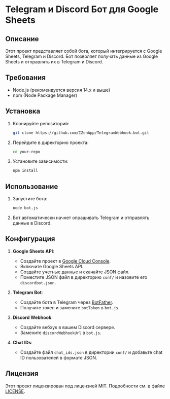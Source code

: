 # Telegram и Discord Бот для Google Sheets

## Описание
Этот проект представляет собой бота, который интегрируется с Google Sheets, Telegram и Discord. Бот позволяет получать данные из Google Sheets и отправлять их в Telegram и Discord.

## Требования
- Node.js (рекомендуется версия 14.x и выше)
- npm (Node Package Manager)

## Установка
1. Клонируйте репозиторий:
    ```sh
    git clone https://github.com/IZenApp/TelegramWebhook.bot.git
    ```
2. Перейдите в директорию проекта:
    ```sh
    cd your-repo
    ```
3. Установите зависимости:
    ```sh
    npm install
    ```

## Использование
1. Запустите бота:
    ```sh
    node bot.js
    ```
2. Бот автоматически начнет опрашивать Telegram и отправлять данные в Discord.

## Конфигурация
1. **Google Sheets API**:
    - Создайте проект в [Google Cloud Console](https://console.cloud.google.com/).
    - Включите Google Sheets API.
    - Создайте учетные данные и скачайте JSON файл.
    - Поместите JSON файл в директорию `conf/` и назовите его `discordbot.json`.

2. **Telegram Bot**:
    - Создайте бота в Telegram через [BotFather](https://core.telegram.org/bots#botfather).
    - Получите токен и замените `botToken` в `bot.js`.

3. **Discord Webhook**:
    - Создайте вебхук в вашем Discord сервере.
    - Замените `discordWebhookUrl` в `bot.js`.

4. **Chat IDs**:
    - Создайте файл `chat_ids.json` в директории `conf/` и добавьте chat ID пользователей в формате JSON.

## Лицензия
Этот проект лицензирован под лицензией MIT. Подробности см. в файле [LICENSE](LICENSE).